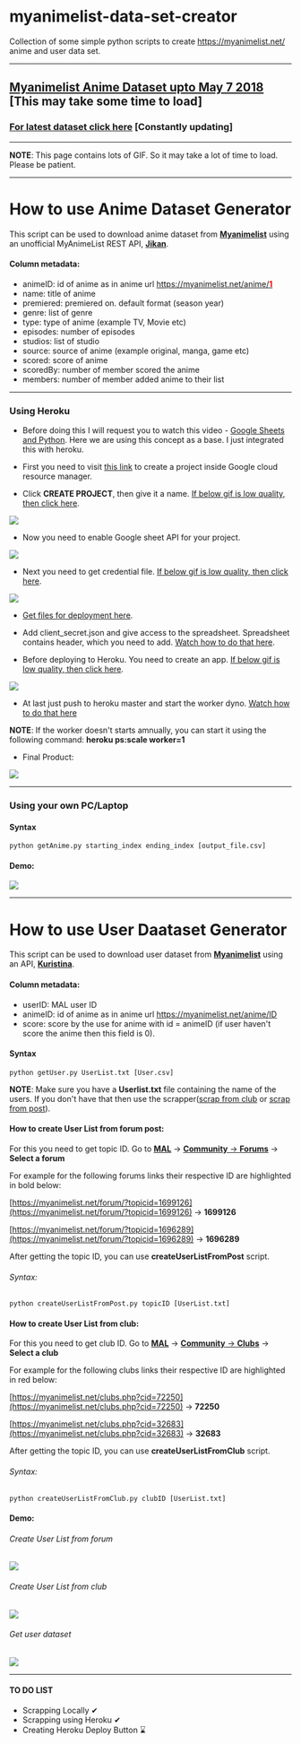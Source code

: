 # myanimelist-data-set-creator
Collection of some simple python scripts to create https://myanimelist.net/ anime and user data set.

***

## [Myanimelist Anime Dataset upto May 7 2018](https://raw.githubusercontent.com/Dibakarroy1997/myanimelist-data-set-creator/master/Anime%20Dataset%20Generator%20Script/Dataset/myAnimeListDataset%20%5B07-05-2018%5D.csv) [This may take some time to load]

### [For latest dataset click here](https://docs.google.com/spreadsheets/d/1brguO5nGfXS-Fr1Xcf3pqPTQoBUPGLTYM_EMAA9yJFw/edit?usp=sharing) [Constantly updating]

***

**NOTE**: This page contains lots of GIF. So it may take a lot of time to load. Please be patient.

***

# How to use Anime Dataset Generator

This script can be used to download anime dataset from [**Myanimelist**](https://myanimelist.net/) using an unofficial MyAnimeList REST API, [**Jikan**](https://jikan.me/docs).

#### Column metadata:

* animeID: id of anime as in anime url [https://myanimelist.net/anime/<span style="color:red">**1**</span>](https://myanimelist.net/anime/1)
* name: title of anime
* premiered: premiered on. default format (season year) 
* genre: list of genre
* type: type of anime (example TV, Movie etc) 
* episodes: number of episodes
* studios: list of studio
* source: source of anime (example original, manga, game etc) 
* scored: score of anime
* scoredBy: number of member scored the anime
* members: number of member added anime to their list

***

### Using Heroku

* Before doing this I will request you to watch this video - [Google Sheets and Python](https://youtu.be/vISRn5qFrkM). Here we are using this concept as a base. I just integrated this with heroku.

* First you need to visit [this link](https://console.developers.google.com/cloud-resource-manager) to create a project inside Google cloud resource manager.

* Click **CREATE PROJECT**, then give it a name. [If below gif is low quality, then click here](https://gfycat.com/gifs/detail/VibrantQuarterlyFieldmouse).


![](demo/createProject.gif)

* Now you need to enable Google sheet API for your project.

![](demo/enableAPI.gif)

* Next you need to get credential file. [If below gif is low quality, then click here](https://gfycat.com/gifs/detail/InsecureExcellentImpala).

![](demo/createClientScretJSON.gif)

* [Get files for deployment here](https://github.com/Dibakarroy1997/myanimelist-data-set-creator/tree/master/Anime%20Dataset%20Generator%20Script/Using%20Heroku).

* Add client_secret.json and give access to the spreadsheet. Spreadsheet contains header, which you need to add. [Watch how to do that here](https://youtu.be/M-q0ptxOJB0).

* Before deploying to Heroku. You need to create an app. [If below gif is low quality, then click here](https://gfycat.com/gifs/detail/AggressiveParallelDevilfish).

![](demo/preDeploy.gif)

* At last just push to heroku master and start the worker dyno. [Watch how to do that here](https://youtu.be/BvlCLwEMKHg)

**NOTE**: If the worker doesn't starts amnually, you can start it using the following command: **heroku ps:scale worker=1**

* Final Product:

![](demo/herokuFinal.gif)

***

### Using your own PC/Laptop

#### Syntax
```
python getAnime.py starting_index ending_index [output_file.csv]
```


#### Demo:

![](demo/getAnime.gif)

***

# How to use User Daataset Generator

This script can be used to download user dataset from [**Myanimelist**](https://myanimelist.net/) using an API, [**Kuristina**](https://github.com/TimboKZ/kuristina).

#### Column metadata:

* userID: MAL user ID
* animeID: id of anime as in anime url https://myanimelist.net/anime/ID
* score: score by the use for anime with id = animeID (if user haven't score the anime then this field is 0).

#### Syntax
```
python getUser.py UserList.txt [User.csv]
```

**NOTE**: Make sure you have a **Userlist.txt** file containing the name of the users. If you don't have that then use the scrapper([scrap from club]() or [scrap from post]()).

#### How to create User List from forum post:
For this you need to get topic ID.
Go to [**MAL**](https://myanimelist.net/) -> [**Community** -> **Forums**](https://myanimelist.net/forum/) -> **Select a forum**

For example for the following forums links their respective ID are highlighted in bold below:

[https://myanimelist.net/forum/?topicid=1699126](https://myanimelist.net/forum/?topicid=1699126) -> **1699126**

[https://myanimelist.net/forum/?topicid=1696289](https://myanimelist.net/forum/?topicid=1696289) -> **1696289**

After getting the topic ID, you can use **createUserListFromPost** script.

###### Syntax:
```
python createUserListFromPost.py topicID [UserList.txt]
```

#### How to create User List from club:
For this you need to get club ID.
Go to [**MAL**](https://myanimelist.net/) -> [**Community** -> **Clubs**](https://myanimelist.net/forum/) -> **Select a club**

For example for the following clubs links their respective ID are highlighted in red below:

[https://myanimelist.net/clubs.php?cid=72250](https://myanimelist.net/clubs.php?cid=72250) -> **72250**

[https://myanimelist.net/clubs.php?cid=32683](https://myanimelist.net/clubs.php?cid=32683) -> **32683**

After getting the topic ID, you can use **createUserListFromClub** script.

###### Syntax:
```
python createUserListFromClub.py clubID [UserList.txt]
```

#### Demo:

###### Create User List from forum

![](demo/createUserListFromForum.gif)

###### Create User List from club

![](demo/createUserListFromClub.gif)

###### Get user dataset

![](demo/getUser.gif)

***

#### TO DO LIST
* Scrapping Locally ✔
* Scrapping using Heroku ✔
* Creating Heroku Deploy Button ⌛